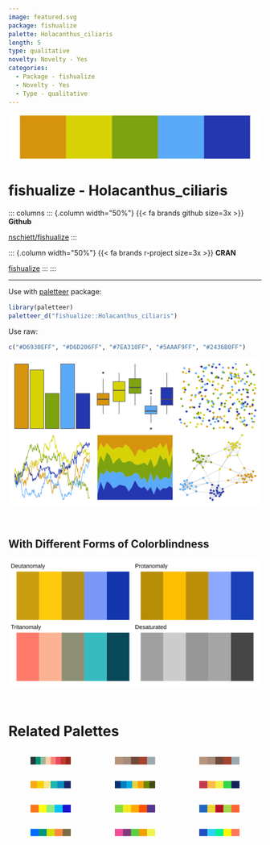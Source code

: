 ```yaml
---
image: featured.svg
package: fishualize
palette: Holacanthus_ciliaris
length: 5
type: qualitative
novelty: Novelty - Yes
categories:
  - Package - fishualize
  - Novelty - Yes
  - Type - qualitative
---
```


![](featured.svg)

# fishualize - Holacanthus_ciliaris 

::: columns
::: {.column width="50%"}
{{< fa brands github size=3x >}}
**Github**

[nschiett/fishualize](https://github.com/nschiett/fishualize)
:::

::: {.column width="50%"}
{{< fa brands r-project size=3x >}}
**CRAN**

[fishualize](https://CRAN.R-project.org/package=fishualize)
:::
:::

<hr> 

Use with [paletteer](https://emilhvitfeldt.github.io/paletteer/) package:

```r
library(paletteer)
paletteer_d("fishualize::Holacanthus_ciliaris")
```

Use raw:

```r
c("#D6930EFF", "#D6D206FF", "#7EA310FF", "#5AAAF9FF", "#2436B0FF")
``` 

![](examples.png) 

  <br>
  
  ## With Different Forms of Colorblindness
  
  ![](colorblind.svg) 

<br>

# Related Palettes

<div class="list" style="display: grid; grid-template-columns: auto auto auto;"> <figure class="figure">
<a href="../../awtools/a_palette/"> <img src="../../awtools/a_palette/featured.svg" style="width: 100%;" class="figure-img"></a>
</figure> <figure class="figure">
<a href="../../ButterflyColors/hamadryas_feronia/"> <img src="../../ButterflyColors/hamadryas_feronia/featured.svg" style="width: 100%;" class="figure-img"></a>
</figure> <figure class="figure">
<a href="../../ButterflyColors/hamadryas_feronia/"> <img src="../../ButterflyColors/hamadryas_feronia/featured.svg" style="width: 100%;" class="figure-img"></a>
</figure> <figure class="figure">
<a href="../../LaCroixColoR/Lemon/"> <img src="../../LaCroixColoR/Lemon/featured.svg" style="width: 100%;" class="figure-img"></a>
</figure> <figure class="figure">
<a href="../../feathers/bee_eater/"> <img src="../../feathers/bee_eater/featured.svg" style="width: 100%;" class="figure-img"></a>
</figure> <figure class="figure">
<a href="../../LaCroixColoR/PommeBaya/"> <img src="../../LaCroixColoR/PommeBaya/featured.svg" style="width: 100%;" class="figure-img"></a>
</figure> <figure class="figure">
<a href="../../fishualize/Synchiropus_splendidus/"> <img src="../../fishualize/Synchiropus_splendidus/featured.svg" style="width: 100%;" class="figure-img"></a>
</figure> <figure class="figure">
<a href="../../MoMAColors/Budnitz/"> <img src="../../MoMAColors/Budnitz/featured.svg" style="width: 100%;" class="figure-img"></a>
</figure> <figure class="figure">
<a href="../../yarrr/espresso/"> <img src="../../yarrr/espresso/featured.svg" style="width: 100%;" class="figure-img"></a>
</figure> <figure class="figure">
<a href="../../fishualize/Coris_gaimard/"> <img src="../../fishualize/Coris_gaimard/featured.svg" style="width: 100%;" class="figure-img"></a>
</figure> <figure class="figure">
<a href="../../lisa/BillyApple/"> <img src="../../lisa/BillyApple/featured.svg" style="width: 100%;" class="figure-img"></a>
</figure> <figure class="figure">
<a href="../../fishualize/Cirrhilabrus_solorensis/"> <img src="../../fishualize/Cirrhilabrus_solorensis/featured.svg" style="width: 100%;" class="figure-img"></a>
</figure> 
</div>
